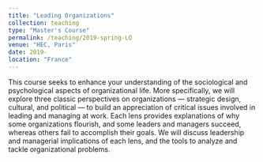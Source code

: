 ```yaml
---
title: "Leading Organizations"
collection: teaching
type: "Master's Course"
permalink: /teaching/2019-spring-LO
venue: "HEC, Paris"
date: 2019-
location: "France"
---
```


This course seeks to enhance your understanding of the sociological and psychological aspects of organizational life. More specifically, we will explore three classic perspectives on organizations — strategic design, cultural, and political — to build an appreciation of critical issues involved in leading and managing at work. Each lens provides explanations of why some organizations flourish, and some leaders and managers succeed, whereas others fail to accomplish their goals. We will discuss leadership and managerial implications of each lens, and the tools to analyze and tackle organizational problems.
